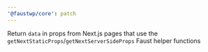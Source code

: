 ```yaml
---
'@faustwp/core': patch
---
```


Return `data` in props from Next.js pages that use the `getNextStaticProps`/`getNextServerSideProps` Faust helper functions
